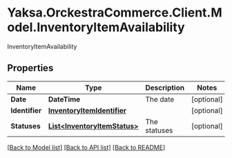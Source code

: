 # Yaksa.OrckestraCommerce.Client.Model.InventoryItemAvailability
InventoryItemAvailability

## Properties

Name | Type | Description | Notes
------------ | ------------- | ------------- | -------------
**Date** | **DateTime** | The date | [optional] 
**Identifier** | [**InventoryItemIdentifier**](InventoryItemIdentifier.md) |  | [optional] 
**Statuses** | [**List&lt;InventoryItemStatus&gt;**](InventoryItemStatus.md) | The statuses | [optional] 

[[Back to Model list]](../README.md#documentation-for-models) [[Back to API list]](../README.md#documentation-for-api-endpoints) [[Back to README]](../README.md)


